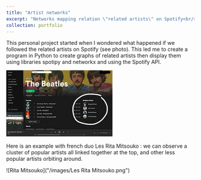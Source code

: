 ```yaml
---
title: "Artist networks"
excerpt: "Networks mapping relation \"related artists\" on Spotify<br/><img src='/images/Les Rita Mitsouko.png' width='500'>"
collection: portfolio
---
```


This personal project started when I wondered what happened if we followed the related artists on Spotify (see photo). This led me to create a program in Python to create graphs of related artists then display them using libraries spotipy and networkx and using the Spotify API. 

![Related artists](/images/rel_artists.jpg)

Here is an example with french duo Les Rita Mitsouko : we can observe a cluster of popular artists all linked together at the top, and other less popular artists orbiting around.

![Rita Mitsouko]("/images/Les Rita Mitsouko.png")

